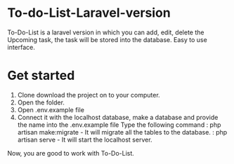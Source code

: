 # To-do-List-Laravel-version
To-Do-List is a laravel version in which you can add, edit, delete the Upcoming task, the task will be stored into the database. Easy to use interface.

# Get started
1. Clone download the project on to your computer.
2. Open the folder.
3. Open .env.example file
4. Connect it with the localhost database, make a database and provide the name into the .env.example file
Type the following command
: php artisan make:migrate	-	It will migrate all the tables to the database.
: php artisan serve			-	It will start the localhost server.

Now, you are good to work with To-Do-List.